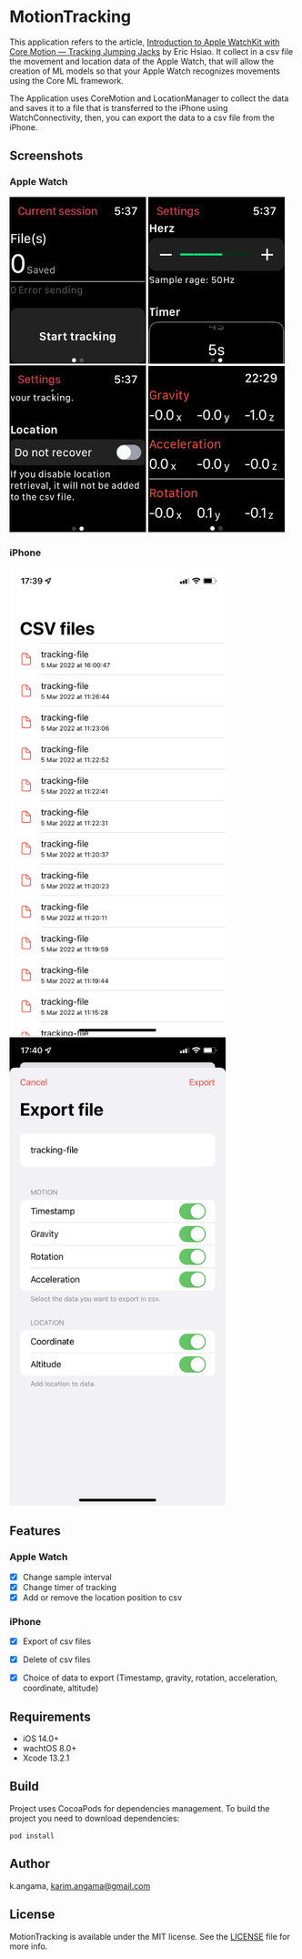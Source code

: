 # MotionTracking

This application refers to the article, [Introduction to Apple WatchKit with Core Motion — Tracking Jumping Jacks](https://heartbeat.comet.ml/introduction-to-apple-watchkit-with-core-motion-tracking-jumping-jacks-259ee80d1210) by Eric Hsiao.
It collect in a csv file the movement and location data of the Apple Watch, that will allow the creation of ML models so that your Apple Watch recognizes movements using the Core ML framework.

The Application uses CoreMotion and LocationManager to collect the data and saves it to a file that is transferred to the iPhone using WatchConnectivity, then, you can export the data to a csv file from the iPhone.


## Screenshots

### Apple Watch 
<img src="Screenshots/screenshot-applewatch-1.png" width="240" /> <img src="Screenshots/screenshot-applewatch-2.png" width="240" /> <img src="Screenshots/screenshot-applewatch-3.png" width="240" /> <img src="Screenshots/screenshot-applewatch-4.png" width="240" />

### iPhone
<img src="Screenshots/screenshot-iphone-1.jpeg" width="380" /> <img src="Screenshots/screenshot-iphone-2.jpeg" width="380" />


## Features

### Apple Watch
- [x] Change sample interval
- [x] Change timer of tracking
- [x] Add or remove the location position to csv

### iPhone
- [x] Export of csv files
- [x] Delete of csv files
- [x] Choice of data to export (Timestamp, gravity, rotation, acceleration, coordinate, altitude)


## Requirements

- iOS 14.0+
- wachtOS 8.0+
- Xcode 13.2.1


## Build

Project uses CocoaPods for dependencies management. To build the project you need to download dependencies:

```
pod install
```


## Author

k.angama, karim.angama@gmail.com


## License

MotionTracking is available under the MIT license. See the [LICENSE](https://github.com/k-angama/MotionTracking/blob/master/LICENSE) file for more info.